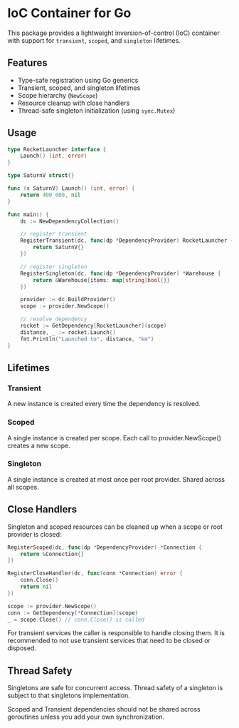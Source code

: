 # IoC Container for Go

This package provides a lightweight inversion-of-control (IoC) container
with support for `transient`, `scoped`, and `singleton` lifetimes.

## Features
- Type-safe registration using Go generics
- Transient, scoped, and singleton lifetimes
- Scope hierarchy (`NewScope`)
- Resource cleanup with close handlers
- Thread-safe singleton initialization (using `sync.Mutex`)

## Usage

```go
type RocketLauncher interface {
    Launch() (int, error)
}

type SaturnV struct{}

func (s SaturnV) Launch() (int, error) {
    return 400_000, nil
}

func main() {
    dc := NewDependencyCollection()

    // register transient
    RegisterTransient(dc, func(dp *DependencyProvider) RocketLauncher {
        return SaturnV{}
    })

    // register singleton
    RegisterSingleton(dc, func(dp *DependencyProvider) *Warehouse {
        return &Warehouse{items: map[string]bool{}}
    })

    provider := dc.BuildProvider()
    scope := provider.NewScope()

    // resolve dependency
    rocket := GetDependency[RocketLauncher](scope)
    distance, _ := rocket.Launch()
    fmt.Println("Launched to", distance, "km")
}
``` 

## Lifetimes

### Transient
A new instance is created every time the dependency is resolved.

### Scoped
A single instance is created per scope.
Each call to provider.NewScope() creates a new scope.

### Singleton
A single instance is created at most once per root provider.
Shared across all scopes.

## Close Handlers

Singleton and scoped resources can be cleaned up when a scope or root provider is closed:

```go
RegisterScoped(dc, func(dp *DependencyProvider) *Connection {
    return &Connection{}
})

RegisterCloseHandler(dc, func(conn *Connection) error {
    conn.Close()
    return nil
})

scope := provider.NewScope()
conn := GetDependency[*Connection](scope)
_ = scope.Close() // conn.Close() is called
```

For transient services the caller is responsible to handle closing them.
It is recommended to not use transient services that need to be closed or disposed.

## Thread Safety

Singletons are safe for concurrent access.
Thread safety of a singleton is subject to that singletons implementation.

Scoped and Transient dependencies should not be shared across goroutines
unless you add your own synchronization.